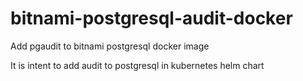 # bitnami-postgresql-audit-docker

Add pgaudit to bitnami postgresql docker image

It is intent to add audit to postgresql in kubernetes helm chart
